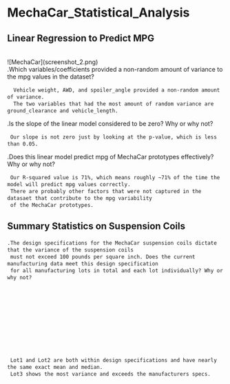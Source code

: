 # MechaCar_Statistical_Analysis

## Linear Regression to Predict MPG

<br>
    ![MechaCar](screenshot_2.png)
    
<br>
   .Which variables/coefficients provided a non-random amount of variance to the mpg values in the dataset?
      
      Vehicle weight, AWD, and spoiler_angle provided a non-random amount of variance. 
      The two variables that had the most amount of random variance are ground_clearance and vehicle_length.
   
   .Is the slope of the linear model considered to be zero? Why or why not?
   
     Our slope is not zero just by looking at the p-value, which is less than 0.05.
   
   .Does this linear model predict mpg of MechaCar prototypes effectively? Why or why not?
   
     Our R-squared value is 71%, which means roughly ~71% of the time the model will predict mpg values correctly.
     There are probably other factors that were not captured in the datasaet that contribute to the mpg variability 
     of the MechaCar prototypes.


## Summary Statistics on Suspension Coils
    .The design specifications for the MechaCar suspension coils dictate that the variance of the suspension coils 
     must not exceed 100 pounds per square inch. Does the current manufacturing data meet this design specification 
     for all manufacturing lots in total and each lot individually? Why or why not?
     
     
     
     
     
     
     
     
     
     
     
     Lot1 and Lot2 are both within design specifications and have nearly the same exact mean and median. 
     Lot3 shows the most variance and exceeds the manufacturers specs.


